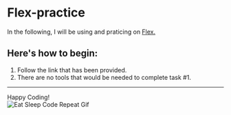# Flex-practice
In the following, I will be using and praticing on [Flex.](https://www.w3schools.com/css/css3_flexbox.asp) 

## Here's how to begin:
1. Follow the link that has been provided.
2. There are no tools that would be needed to complete task #1.
 

---
Happy Coding! <br>
![Eat Sleep Code Repeat Gif](https://media3.giphy.com/media/v1.Y2lkPTc5MGI3NjExNWVjZWM2N2QwOTJhOTJjMGViZDU2NWUyMzkwMjU4ZDI2ZDhjNjUxYyZjdD1n/VTtANKl0beDFQRLDTh/giphy.gif)